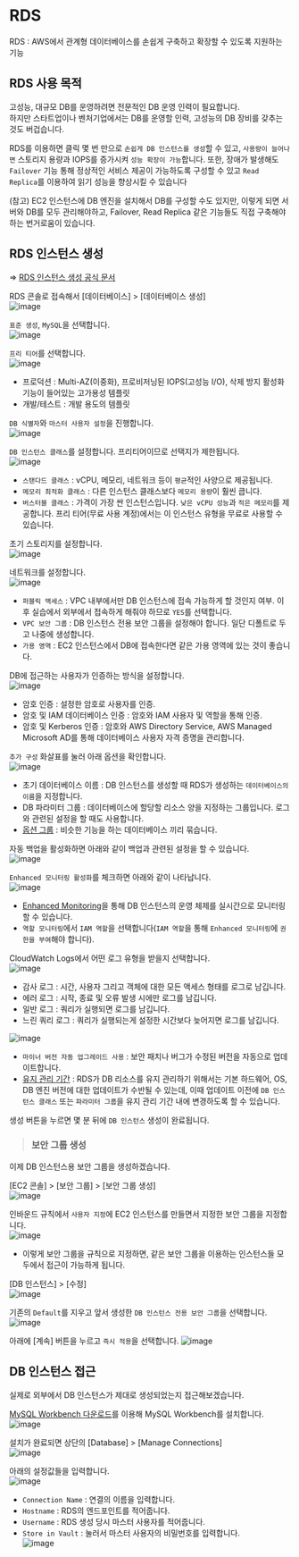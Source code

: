 # RDS

RDS : AWS에서 관계형 데이터베이스를 손쉽게 구축하고 확장할 수 있도록 지원하는 기능

## RDS 사용 목적

고성능, 대규모 DB를 운영하려면 전문적인 DB 운영 인력이 필요합니다.   
하지만 스타트업이나 벤처기업에서는 DB를 운영할 인력, 고성능의 DB 장비를 갖추는 것도 버겁습니다.

RDS를 이용하면 클릭 몇 번 만으로 `손쉽게 DB 인스턴스를 생성`할 수 있고, `사용량이 늘어나면` 스토리지 용량과 IOPS를 증가시켜 `성능 확장이 가능`합니다.
또한, 장애가 발생해도 `Failover` 기능 통해 정상적인 서비스 제공이 가능하도록 구성할 수 있고 `Read Replica`를 이용하여 읽기 성능을 향상시킬 수 있습니다

(참고) EC2 인스턴스에 DB 엔진을 설치해서 DB를 구성할 수도 있지만, 이렇게 되면 서버와 DB를 모두 관리해야하고, Failover, Read Replica 같은 기능들도 직접 구축해야하는 번거로움이 있습니다.

## RDS 인스턴스 생성

=> [RDS 인스턴스 생성 공식 문서](https://docs.aws.amazon.com/ko_kr/ko_kr/AmazonRDS/latest/UserGuide/USER_CreateDBInstance.html#:~:text=Amazon%20RDS%20DB%20%EC%9D%B8%EC%8A%A4%ED%84%B4%EC%8A%A4%20%EC%83%9D%EC%84%B1)

RDS 콘솔로 접속해서 [데이터베이스] > [데이터베이스 생성]   
![image](https://user-images.githubusercontent.com/43658658/146317169-ac1e12c5-95dc-429b-a0e6-a5ec76eb0eb2.png)

`표준 생성`, `MySQL`을 선택합니다.   
![image](https://user-images.githubusercontent.com/43658658/146317995-304e3882-65f7-4e25-9ebe-49f0eda652ff.png)

`프리 티어`를 선택합니다.   
![image](https://user-images.githubusercontent.com/43658658/146318152-1b95ca6d-4a45-474f-aae4-34f2b2587ede.png)   
* 프로덕션 : Multi-AZ(이중화), 프로비저닝된 IOPS(고성능 I/O), 삭제 방지 활성화 기능이 들어있는 고가용성 템플릿
* 개발/테스트 : 개발 용도의 템플릿

`DB 식별자`와 `마스터 사용자 설정`을 진행합니다.   
![image](https://user-images.githubusercontent.com/43658658/146318829-095ab5fe-5bd0-42c0-a56c-a70f64fca12b.png)

`DB 인스턴스 클래스`를 설정합니다. 프리티어이므로 선택지가 제한됩니다.   
![image](https://user-images.githubusercontent.com/43658658/146318910-54af2887-15d1-4b92-b041-ef3418a2d247.png)   
* `스탠다드 클래스` : vCPU, 메모리, 네트워크 등이 `평균`적인 사양으로 제공됩니다.
* `메모리 최적화 클래스` : 다른 인스턴스 클래스보다 `메모리 용량`이 훨씬 큽니다.
* `버스터블 클래스` : 가격이 가장 싼 인스턴스입니다. `낮은 vCPU 성능`과 `적은 메모리`를 제공합니다. 프리 티어(무료 사용 계정)에서는 이 인스턴스 유형을 무료로 사용할 수 있습니다.

초기 스토리지를 설정합니다.   
![image](https://user-images.githubusercontent.com/43658658/146319171-b20f5639-4631-418c-ad75-700f39e61989.png)

네트워크를 설정합니다.   
![image](https://user-images.githubusercontent.com/43658658/146338404-9b7f3118-cc97-4cef-b8c0-8a9aecce99bb.png)   
* `퍼블릭 액세스` : VPC 내부에서만 DB 인스턴스에 접속 가능하게 할 것인지 여부. 이후 실습에서 외부에서 접속하게 해줘야 하므로 `YES`를 선택합니다.
* `VPC 보안 그룹` : DB 인스턴스 전용 보안 그룹을 설정해야 합니다. 일단 디폴트로 두고 나중에 생성합니다.
* `가용 영역` : EC2 인스턴스에서 DB에 접속한다면 같은 가용 영역에 있는 것이 좋습니다.

DB에 접근하는 사용자가 인증하는 방식을 설정합니다.   
![image](https://user-images.githubusercontent.com/43658658/146319853-bd16218c-2150-4aab-83a6-df0bc7955773.png)   
* 암호 인증 : 설정한 암호로 사용자를 인증.
* 암호 및 IAM 데이터베이스 인증 : 암호와 IAM 사용자 및 역할을 통해 인증.
* 암호 및 Kerberos 인증 : 암호와 AWS Directory Service, AWS Managed Microsoft AD를 통해 데이터베이스 사용자 자격 증명을 관리합니다.

`추가 구성` 화살표를 눌러 아래 옵션을 확인합니다.   
![image](https://user-images.githubusercontent.com/43658658/146324590-a1b135a8-6c04-4121-ab07-fc31aae24608.png)   
* 초기 데이터베이스 이름 : DB 인스턴스를 생성할 때 RDS가 생성하는 `데이터베이스의 이름`을 지정합니다.
* DB 파라미터 그룹 : 데이터베이스에 할당할 리소스 양을 지정하는 그룹입니다. 로그와 관련된 설정을 할 때도 사용합니다.
* [옵션 그룹](https://docs.aws.amazon.com/ko_kr/ko_kr/AmazonRDS/latest/UserGuide/USER_WorkingWithOptionGroups.html) : 비슷한 기능을 하는 데이터베이스 끼리 묶습니다.

자동 백업을 활성화하면 아래와 같이 백업과 관련된 설정을 할 수 있습니다.   
![image](https://user-images.githubusercontent.com/43658658/146322652-a13881ee-9d7c-46ee-b971-6ecb6f1ec5be.png)

`Enhanced 모니터링 활성화`를 체크하면 아래와 같이 나타납니다.   
![image](https://user-images.githubusercontent.com/43658658/146323407-9d71708b-625f-4342-a7fe-709ef465f901.png)   
* [Enhanced Monitoring](https://docs.aws.amazon.com/ko_kr/AmazonRDS/latest/UserGuide/USER_Monitoring.OS.overview.html#USER_Monitoring.OS.cost)을 통해 DB 인스턴스의 운영 체제를 실시간으로 모니터링할 수 있습니다.
* `역할 모니터링`에서 `IAM 역할`을 선택합니다(`IAM 역할`을 통해 `Enhanced 모니터링`에 `권한을 부여`해야 합니다).

CloudWatch Logs에서 어떤 로그 유형을 받을지 선택합니다.   
![image](https://user-images.githubusercontent.com/43658658/146324615-664715b5-0621-42c4-bc7e-efac0c87fcd5.png)   
* 감사 로그 : 시간, 사용자 그리고 객체에 대한 모든 액세스 형태를 로그로 남깁니다.
* 에러 로그 : 시작, 종료 및 오류 발생 시에만 로그를 남깁니다.
* 일반 로그 : 쿼리가 실행되면 로그를 남깁니다.
* 느린 쿼리 로그 : 쿼리가 실행되는게 설정한 시간보다 늦어지면 로그를 남깁니다.

![image](https://user-images.githubusercontent.com/43658658/146327984-75f618b5-f754-476b-ae5f-0d2e4115c236.png)   
* `마이너 버전 자동 업그레이드 사용` : 보안 패치나 버그가 수정된 버전을 자동으로 업데이트합니다.
* [유지 관리 기간](https://docs.aws.amazon.com/ko_kr/AmazonRDS/latest/UserGuide/USER_UpgradeDBInstance.Maintenance.html#Concepts) : RDS가 DB 리소스를 유지 관리하기 위해서는 기본 하드웨어, OS, DB 엔진 버전에 대한 업데이트가 수반될 수 있는데, 이때 업데이트 이전에 `DB 인스턴스 클래스` 또는 `파라미터 그룹`을 유지 관리 기간 내에 변경하도록 할 수 있습니다.

생성 버튼을 누르면 몇 분 뒤에 `DB 인스턴스` 생성이 완료됩니다.   

> <h3>보안 그룹 생성</h3>

이제 DB 인스턴스용 보안 그룹을 생성하겠습니다.   

[EC2 콘솔] > [보안 그룹] > [보안 그룹 생성]   
![image](https://user-images.githubusercontent.com/43658658/146330774-af3a95d3-d678-454d-898b-ddd9857f7ce3.png)

인바운드 규칙에서 `사용자 지정`에 EC2 인스턴스를 만들면서 지정한 보안 그룹을 지정합니다.   
![image](https://user-images.githubusercontent.com/43658658/146333576-d1c3201b-95bb-4bf9-9ac2-9f3ca72ff7f5.png)   
* 이렇게 보안 그룹을 규칙으로 지정하면, 같은 보안 그룹을 이용하는 인스턴스들 모두에서 접근이 가능하게 됩니다.

[DB 인스턴스] > [수정]   
![image](https://user-images.githubusercontent.com/43658658/146331422-9a33e832-6d58-453d-bb24-4bd65a36713f.png)

기존의 `Default`를 지우고 앞서 생성한 `DB 인스턴스 전용 보안 그룹`을 선택합니다.   
![image](https://user-images.githubusercontent.com/43658658/146331555-ff0a500b-30ad-4fb5-ad7b-7d05091e8c92.png)

아래에 [계속] 버튼을 누르고 `즉시 적용`을 선택합니다.
![image](https://user-images.githubusercontent.com/43658658/146331897-250528c1-483a-4531-8c36-0cfbc629dae2.png)

## DB 인스턴스 접근

실제로 외부에서 DB 인스턴스가 제대로 생성되었는지 접근해보겠습니다.   

[MySQL Workbench 다운로드](https://dev.mysql.com/downloads/workbench/)를 이용해 MySQL Workbench를 설치합니다.   
![image](https://user-images.githubusercontent.com/43658658/146334060-d92aa37f-9539-4d8f-9c31-d60d5802fa62.png)

설치가 완료되면 상단의 [Database] > [Manage Connections]   
![image](https://user-images.githubusercontent.com/43658658/146334901-54edab64-4182-45ee-82cc-058fd414ce8d.png)

아래의 설정값들을 입력합니다.   
![image](https://user-images.githubusercontent.com/43658658/146334822-dc3ef873-9f6a-444a-8fe7-64f0b6f2f0c3.png)    
* `Connection Name` : 연결의 이름을 입력합니다.
* `Hostname` : RDS의 엔드포인트를 적어줍니다.
* `Username` : RDS 생성 당시 마스터 사용자를 적어줍니다.
* `Store in Vault` : 눌러서 마스터 사용자의 비밀번호를 입력합니다.   
![image](https://user-images.githubusercontent.com/43658658/146335232-9660b9cc-8396-43c8-87de-11ac598e1ea2.png)













